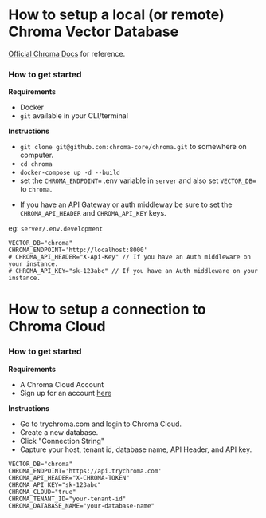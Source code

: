 # How to setup a local (or remote) Chroma Vector Database

[Official Chroma Docs](https://docs.trychroma.com/guides#running-chroma-in-clientserver-mode) for reference.

### How to get started

**Requirements**

- Docker
- `git` available in your CLI/terminal

**Instructions**

- `git clone git@github.com:chroma-core/chroma.git` to somewhere on computer.
- `cd chroma`
- `docker-compose up -d --build`
- set the `CHROMA_ENDPOINT=` .env variable in `server` and also set `VECTOR_DB=` to `chroma`.

* If you have an API Gateway or auth middleway be sure to set the `CHROMA_API_HEADER` and `CHROMA_API_KEY` keys.

eg: `server/.env.development`

```
VECTOR_DB="chroma"
CHROMA_ENDPOINT='http://localhost:8000'
# CHROMA_API_HEADER="X-Api-Key" // If you have an Auth middleware on your instance.
# CHROMA_API_KEY="sk-123abc" // If you have an Auth middleware on your instance.
```

# How to setup a connection to Chroma Cloud

### How to get started

**Requirements**

- A Chroma Cloud Account
- Sign up for an account [here](https://trychroma.com/signup)

**Instructions**

- Go to trychroma.com and login to Chroma Cloud.
- Create a new database.
- Click "Connection String"
- Capture your host, tenant id, database name, API Header, and API key.

```
VECTOR_DB="chroma"
CHROMA_ENDPOINT='https://api.trychroma.com'
CHROMA_API_HEADER="X-CHROMA-TOKEN"
CHROMA_API_KEY="sk-123abc"
CHROMA_CLOUD="true"
CHROMA_TENANT_ID="your-tenant-id"
CHROMA_DATABASE_NAME="your-database-name"
```
